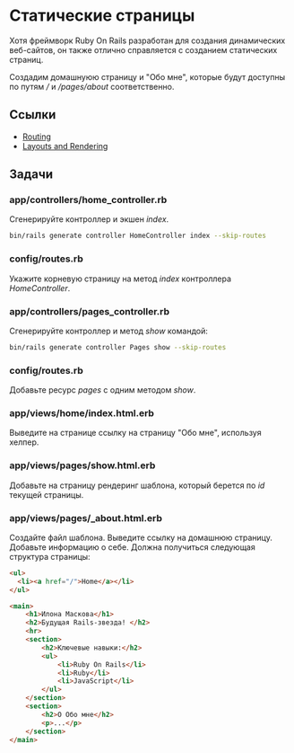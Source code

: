# Статические страницы

Хотя фреймворк Ruby On Rails разработан для создания динамических веб-сайтов, он также отлично справляется с созданием статических страниц.

Создадим домашнуюю страницу и "Обо мне", которые будут доступны по путям */* и */pages/about* соответственно.

## Ссылки

* [Routing](https://guides.rubyonrails.org/routing.html)
* [Layouts and Rendering](https://guides.rubyonrails.org/layouts_and_rendering.html)

## Задачи

### app/controllers/home_controller.rb

Сгенерируйте контроллер и экшен *index*.

```sh
bin/rails generate controller HomeController index --skip-routes
```

### config/routes.rb

Укажите корневую страницу на метод *index* контроллера *HomeController*.

### app/controllers/pages_controller.rb

Сгенерируйте контроллер и метод *show* командой:

```sh
bin/rails generate controller Pages show --skip-routes
```

### config/routes.rb

Добавьте ресурс *pages* с одним методом *show*.

### app/views/home/index.html.erb

Выведите на странице ссылку на страницу "Обо мне", используя хелпер.

### app/views/pages/show.html.erb

Добавьте на страницу рендеринг шаблона, который берется по *id* текущей страницы.

### app/views/pages/_about.html.erb

Создайте файл шаблона. Выведите ссылку на домашнюю страницу. Добавьте информацию о себе. Должна получиться следующая структура страницы:

```html
<ul>
  <li><a href="/">Home</a></li>
</ul>

<main>
    <h1>Илона Маскова</h1>
    <h2>Будущая Rails-звезда! </h2>
    <hr>
    <section>
        <h2>Ключевые навыки:</h2>
        <ul>
            <li>Ruby On Rails</li>
            <li>Ruby</li>
            <li>JavaScript</li>
        </ul>
    </section>
    <section>
        <h2>О Обо мне</h2>
        <p>...</p>
    </section>
</main>
```

